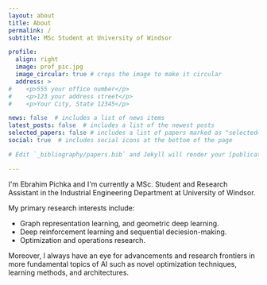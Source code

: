 ```yaml
---
layout: about
title: About
permalink: /
subtitle: MSc Student at University of Windsor

profile:
  align: right
  image: prof_pic.jpg
  image_circular: true # crops the image to make it circular
  address: >
#    <p>555 your office number</p>
#    <p>123 your address street</p>
#    <p>Your City, State 12345</p>

news: false  # includes a list of news items
latest_posts: false  # includes a list of the newest posts
selected_papers: false # includes a list of papers marked as "selected={true}"
social: true  # includes social icons at the bottom of the page

# Edit `_bibliography/papers.bib` and Jekyll will render your [publications page](/al-folio/publications/) automatically.

---
```


I'm Ebrahim Pichka and I'm currently a MSc. Student and Research Assistant in the Industrial Engineering Department at University of Windsor.

My primary research interests include:
- Graph representation learning, and geometric deep learning.
- Deep reinforcement learning and sequential deciesion-making. 
- Optimization and operations research.
  
Moreover, I always have an eye for advancements and research frontiers in more fundamental topics of AI such as novel optimization techniques, learning methods, and architectures. 

<br>

<br>




